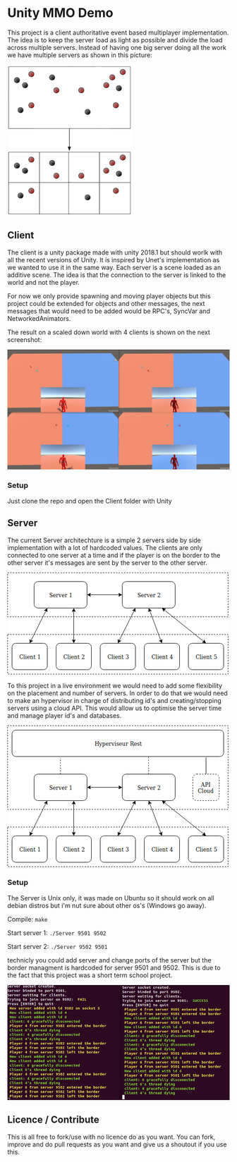 # Unity MMO Demo

This project is a client authoritative event based multiplayer implementation. The idea is to keep the server load as light as possible and divide the load across multiple servers. Instead of having one big server doing all the work we have multiple servers as shown in this picture:

![concept illustration](Images/distributed_concept.png)

## Client
The client is a unity package made with unity 2018.1 but should worlk with all the recent versions of Unity. It is inspired by Unet's implementation as we wanted to use it in the same way. Each server is a scene loaded as an additive scene. The idea is that the connection to the server is linked to the world and not the player.

For now we only provide spawning and moving player objects but this project could be extended for objects and other messages, the next messages that would need to be added would be RPC's, SyncVar and NetworkedAnimators. 

The result on a scaled down world with 4 clients is shown on the next screenshot:

![concept illustration](Images/4Clients.png)

### Setup
Just clone the repo and open the Client folder with Unity

## Server
The current Server architechture is a simple 2 servers side by side implementation with a lot of hardcoded values. The clients are only connected to one server at a time and if the player is on the border to the other server it's messages are sent by the server to the other server.

![concept illustration](Images/arch.png)

To this project in a live environment we would need to add some flexibility on the placement and number of servers. In order to do that we would need to make an hypervisor in charge of distributing id's and creating/stopping servers using a cloud API. This would allow us to optimise the server time and manage player id's and databases.

![concept illustration](Images/goal_arch.png)

### Setup
The Server is Unix only, it was made on Ubuntu so it should work on all debian distros but i'm nut sure about other os's (Windows go away).

Compile: `make`

Start server 1: `./Server 9501 9502`

Start server 2: `./Server 9502 9501`

technicly you could add server and change ports of the server but the border managment is hardcoded for server 9501 and 9502. This is due to the fact that this project was a short term school project.

![concept illustration](Images/ServerLogs.png)

## Licence / Contribute
This is all free to fork/use with no licence do as you want. You can fork, improve and do pull requests as you want and give us a shoutout if you use this.